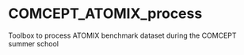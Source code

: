 # COMCEPT_ATOMIX_process
Toolbox to process ATOMIX benchmark dataset during the COMCEPT summer school
